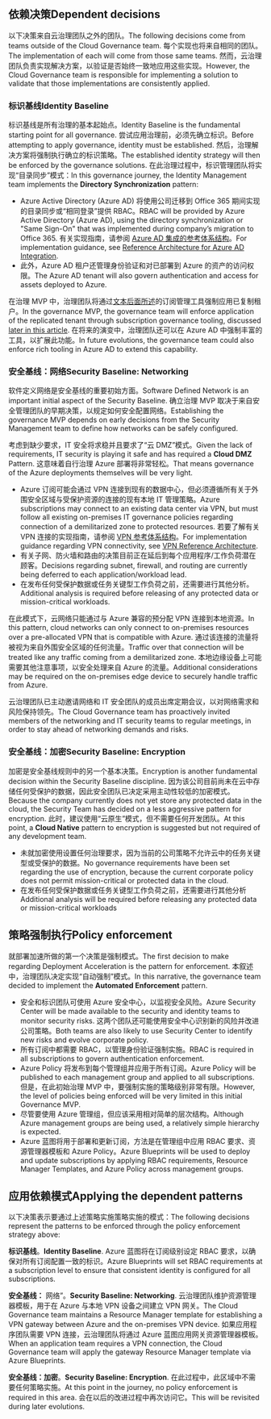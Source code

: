 <!-- TEMPLATE FILE - DO NOT ADD METADATA -->

## <a name="dependent-decisions"></a><span data-ttu-id="feb41-101">依赖决策</span><span class="sxs-lookup"><span data-stu-id="feb41-101">Dependent decisions</span></span>

<span data-ttu-id="feb41-102">以下决策来自云治理团队之外的团队。</span><span class="sxs-lookup"><span data-stu-id="feb41-102">The following decisions come from teams outside of the Cloud Governance team.</span></span> <span data-ttu-id="feb41-103">每个实现也将来自相同的团队。</span><span class="sxs-lookup"><span data-stu-id="feb41-103">The implementation of each will come from those same teams.</span></span> <span data-ttu-id="feb41-104">然而，云治理团队负责实现解决方案，以验证是否始终一致地应用这些实现。</span><span class="sxs-lookup"><span data-stu-id="feb41-104">However, the Cloud Governance team is responsible for implementing a solution to validate that those implementations are consistently applied.</span></span>

### <a name="identity-baseline"></a><span data-ttu-id="feb41-105">标识基线</span><span class="sxs-lookup"><span data-stu-id="feb41-105">Identity Baseline</span></span>

<span data-ttu-id="feb41-106">标识基线是所有治理的基本起始点。</span><span class="sxs-lookup"><span data-stu-id="feb41-106">Identity Baseline is the fundamental starting point for all governance.</span></span> <span data-ttu-id="feb41-107">尝试应用治理前，必须先确立标识。</span><span class="sxs-lookup"><span data-stu-id="feb41-107">Before attempting to apply governance, identity must be established.</span></span> <span data-ttu-id="feb41-108">然后，治理解决方案将强制执行确立的标识策略。</span><span class="sxs-lookup"><span data-stu-id="feb41-108">The established identity strategy will then be enforced by the governance solutions.</span></span>
<span data-ttu-id="feb41-109">在此治理过程中，标识管理团队将实现“目录同步”模式：</span><span class="sxs-lookup"><span data-stu-id="feb41-109">In this governance journey, the Identity Management team implements the **Directory Synchronization** pattern:</span></span>

- <span data-ttu-id="feb41-110">Azure Active Directory (Azure AD) 将使用公司迁移到 Office 365 期间实现的目录同步或“相同登录”提供 RBAC。</span><span class="sxs-lookup"><span data-stu-id="feb41-110">RBAC will be provided by Azure Active Directory (Azure AD), using the directory synchronization or "Same Sign-On" that was implemented during company’s migration to Office 365.</span></span> <span data-ttu-id="feb41-111">有关实现指南，请参阅 [Azure AD 集成的参考体系结构](/azure/architecture/reference-architectures/identity/azure-ad)。</span><span class="sxs-lookup"><span data-stu-id="feb41-111">For implementation guidance, see [Reference Architecture for Azure AD Integration](/azure/architecture/reference-architectures/identity/azure-ad).</span></span>
- <span data-ttu-id="feb41-112">此外，Azure AD 租户还管理身份验证和对已部署到 Azure 的资产的访问权限。</span><span class="sxs-lookup"><span data-stu-id="feb41-112">The Azure AD tenant will also govern authentication and access for assets deployed to Azure.</span></span>

<span data-ttu-id="feb41-113">在治理 MVP 中，治理团队将通过[文本后面所述](#subscription-model)的订阅管理工具强制应用已复制租户。</span><span class="sxs-lookup"><span data-stu-id="feb41-113">In the governance MVP, the governance team will enforce application of the replicated tenant through subscription governance tooling, discussed [later in this article](#subscription-model).</span></span> <span data-ttu-id="feb41-114">在将来的演变中，治理团队还可以在 Azure AD 中强制丰富的工具，以扩展此功能。</span><span class="sxs-lookup"><span data-stu-id="feb41-114">In future evolutions, the governance team could also enforce rich tooling in Azure AD to extend this capability.</span></span>

### <a name="security-baseline-networking"></a><span data-ttu-id="feb41-115">安全基线：网络</span><span class="sxs-lookup"><span data-stu-id="feb41-115">Security Baseline: Networking</span></span>

<span data-ttu-id="feb41-116">软件定义网络是安全基线的重要初始方面。</span><span class="sxs-lookup"><span data-stu-id="feb41-116">Software Defined Network is an important initial aspect of the Security Baseline.</span></span> <span data-ttu-id="feb41-117">确立治理 MVP 取决于来自安全管理团队的早期决策，以规定如何安全配置网络。</span><span class="sxs-lookup"><span data-stu-id="feb41-117">Establishing the governance MVP depends on early decisions from the Security Management team to define how networks can be safely configured.</span></span>

<span data-ttu-id="feb41-118">考虑到缺少要求，IT 安全将求稳并且要求了“云 DMZ”模式。</span><span class="sxs-lookup"><span data-stu-id="feb41-118">Given the lack of requirements, IT security is playing it safe and has required a **Cloud DMZ** Pattern.</span></span> <span data-ttu-id="feb41-119">这意味着自行治理 Azure 部署将非常轻松。</span><span class="sxs-lookup"><span data-stu-id="feb41-119">That means governance of the Azure deployments themselves will be very light.</span></span>

- <span data-ttu-id="feb41-120">Azure 订阅可能会通过 VPN 连接到现有的数据中心，但必须遵循所有关于外围安全区域与受保护资源的连接的现有本地 IT 管理策略。</span><span class="sxs-lookup"><span data-stu-id="feb41-120">Azure subscriptions may connect to an existing data center via VPN, but must follow all existing on-premises IT governance policies regarding connection of a demilitarized zone to protected resources.</span></span> <span data-ttu-id="feb41-121">若要了解有关 VPN 连接的实现指南，请参阅 [VPN 参考体系结构](/azure/architecture/reference-architectures/hybrid-networking/vpn)。</span><span class="sxs-lookup"><span data-stu-id="feb41-121">For implementation guidance regarding VPN connectivity, see [VPN Reference Architecture](/azure/architecture/reference-architectures/hybrid-networking/vpn).</span></span>
- <span data-ttu-id="feb41-122">有关子网、防火墙和路由的决策目前正在延后到每个应用程序/工作负荷潜在顾客。</span><span class="sxs-lookup"><span data-stu-id="feb41-122">Decisions regarding subnet, firewall, and routing are currently being deferred to each application/workload lead.</span></span>
- <span data-ttu-id="feb41-123">在发布任何受保护数据或任务关键型工作负荷之前，还需要进行其他分析。</span><span class="sxs-lookup"><span data-stu-id="feb41-123">Additional analysis is required before releasing of any protected data or mission-critical workloads.</span></span>

<span data-ttu-id="feb41-124">在此模式下，云网络只能通过与 Azure 兼容的预分配 VPN 连接到本地资源。</span><span class="sxs-lookup"><span data-stu-id="feb41-124">In this pattern, cloud networks can only connect to on-premises resources over a pre-allocated VPN that is compatible with Azure.</span></span> <span data-ttu-id="feb41-125">通过该连接的流量将被视为来自外围安全区域的任何流量。</span><span class="sxs-lookup"><span data-stu-id="feb41-125">Traffic over that connection will be treated like any traffic coming from a demilitarized zone.</span></span> <span data-ttu-id="feb41-126">本地边缘设备上可能需要其他注意事项，以安全处理来自 Azure 的流量。</span><span class="sxs-lookup"><span data-stu-id="feb41-126">Additional considerations may be required on the on-premises edge device to securely handle traffic from Azure.</span></span>

<span data-ttu-id="feb41-127">云治理团队已主动邀请网络和 IT 安全团队的成员出席定期会议，以对网络需求和风险保持领先。</span><span class="sxs-lookup"><span data-stu-id="feb41-127">The Cloud Governance team has proactively invited members of the networking and IT security teams to regular meetings, in order to stay ahead of networking demands and risks.</span></span>

### <a name="security-baseline-encryption"></a><span data-ttu-id="feb41-128">安全基线：加密</span><span class="sxs-lookup"><span data-stu-id="feb41-128">Security Baseline: Encryption</span></span>

<span data-ttu-id="feb41-129">加密是安全基线规则中的另一个基本决策。</span><span class="sxs-lookup"><span data-stu-id="feb41-129">Encryption is another fundamental decision within the Security Baseline discipline.</span></span> <span data-ttu-id="feb41-130">因为该公司目前尚未在云中存储任何受保护的数据，因此安全团队已决定采用主动性较低的加密模式。</span><span class="sxs-lookup"><span data-stu-id="feb41-130">Because the company currently does not yet store any protected data in the cloud, the Security Team has decided on a less aggressive pattern for encryption.</span></span>
<span data-ttu-id="feb41-131">此时，建议使用“云原生”模式，但不需要任何开发团队。</span><span class="sxs-lookup"><span data-stu-id="feb41-131">At this point, a **Cloud Native** pattern to encryption is suggested but not required of any development team.</span></span>

- <span data-ttu-id="feb41-132">未就加密使用设置任何治理要求，因为当前的公司策略不允许云中的任务关键型或受保护的数据。</span><span class="sxs-lookup"><span data-stu-id="feb41-132">No governance requirements have been set regarding the use of encryption, because the current corporate policy does not permit mission-critical or protected data in the cloud.</span></span>
- <span data-ttu-id="feb41-133">在发布任何受保护数据或任务关键型工作负荷之前，还需要进行其他分析</span><span class="sxs-lookup"><span data-stu-id="feb41-133">Additional analysis will be required before releasing any protected data or mission-critical workloads</span></span>

## <a name="policy-enforcement"></a><span data-ttu-id="feb41-134">策略强制执行</span><span class="sxs-lookup"><span data-stu-id="feb41-134">Policy enforcement</span></span>

<span data-ttu-id="feb41-135">就部署加速所做的第一个决策是强制模式。</span><span class="sxs-lookup"><span data-stu-id="feb41-135">The first decision to make regarding Deployment Acceleration is the pattern for enforcement.</span></span> <span data-ttu-id="feb41-136">本叙述中，治理团队决定实现“自动强制”模式。</span><span class="sxs-lookup"><span data-stu-id="feb41-136">In this narrative, the governance team decided to implement the **Automated Enforcement** pattern.</span></span>

- <span data-ttu-id="feb41-137">安全和标识团队可使用 Azure 安全中心，以监视安全风险。</span><span class="sxs-lookup"><span data-stu-id="feb41-137">Azure Security Center will be made available to the security and identity teams to monitor security risks.</span></span> <span data-ttu-id="feb41-138">这两个团队还可能使用安全中心识别新的风险并改进公司策略。</span><span class="sxs-lookup"><span data-stu-id="feb41-138">Both teams are also likely to use Security Center to identify new risks and evolve corporate policy.</span></span>
- <span data-ttu-id="feb41-139">所有订阅中都需要 RBAC，以管理身份验证强制实施。</span><span class="sxs-lookup"><span data-stu-id="feb41-139">RBAC is required in all subscriptions to govern authentication enforcement.</span></span>
- <span data-ttu-id="feb41-140">Azure Policy 将发布到每个管理组并应用于所有订阅。</span><span class="sxs-lookup"><span data-stu-id="feb41-140">Azure Policy will be published to each management group and applied to all subscriptions.</span></span> <span data-ttu-id="feb41-141">但是，在此初始治理 MVP 中，要强制实施的策略级别非常有限。</span><span class="sxs-lookup"><span data-stu-id="feb41-141">However, the level of policies being enforced will be very limited in this initial Governance MVP.</span></span>
- <span data-ttu-id="feb41-142">尽管要使用 Azure 管理组，但应该采用相对简单的层次结构。</span><span class="sxs-lookup"><span data-stu-id="feb41-142">Although Azure management groups are being used, a relatively simple hierarchy is expected.</span></span>
- <span data-ttu-id="feb41-143">Azure 蓝图将用于部署和更新订阅，方法是在管理组中应用 RBAC 要求、资源管理器模板和 Azure Policy。</span><span class="sxs-lookup"><span data-stu-id="feb41-143">Azure Blueprints will be used to deploy and update subscriptions by applying RBAC requirements, Resource Manager Templates, and Azure Policy across management groups.</span></span>

## <a name="applying-the-dependent-patterns"></a><span data-ttu-id="feb41-144">应用依赖模式</span><span class="sxs-lookup"><span data-stu-id="feb41-144">Applying the dependent patterns</span></span>

<span data-ttu-id="feb41-145">以下决策表示要通过上述策略实施策略实施的模式：</span><span class="sxs-lookup"><span data-stu-id="feb41-145">The following decisions represent the patterns to be enforced through the policy enforcement strategy above:</span></span>

<span data-ttu-id="feb41-146">**标识基线**。</span><span class="sxs-lookup"><span data-stu-id="feb41-146">**Identity Baseline**.</span></span> <span data-ttu-id="feb41-147">Azure 蓝图将在订阅级别设定 RBAC 要求，以确保对所有订阅配置一致的标识。</span><span class="sxs-lookup"><span data-stu-id="feb41-147">Azure Blueprints will set RBAC requirements at a subscription level to ensure that consistent identity is configured for all subscriptions.</span></span>

<span data-ttu-id="feb41-148">**安全基线：** 网络”。</span><span class="sxs-lookup"><span data-stu-id="feb41-148">**Security Baseline: Networking**.</span></span> <span data-ttu-id="feb41-149">云治理团队维护资源管理器模板，用于在 Azure 与本地 VPN 设备之间建立 VPN 网关。</span><span class="sxs-lookup"><span data-stu-id="feb41-149">The Cloud Governance team maintains a Resource Manager template for establishing a VPN gateway between Azure and the on-premises VPN device.</span></span> <span data-ttu-id="feb41-150">如果应用程序团队需要 VPN 连接，云治理团队将通过 Azure 蓝图应用网关资源管理器模板。</span><span class="sxs-lookup"><span data-stu-id="feb41-150">When an application team requires a VPN connection, the Cloud Governance team will apply the gateway Resource Manager template via Azure Blueprints.</span></span>

<span data-ttu-id="feb41-151">**安全基线：加密**。</span><span class="sxs-lookup"><span data-stu-id="feb41-151">**Security Baseline: Encryption**.</span></span> <span data-ttu-id="feb41-152">在此过程中，此区域中不需要任何策略实施。</span><span class="sxs-lookup"><span data-stu-id="feb41-152">At this point in the journey, no policy enforcement is required in this area.</span></span> <span data-ttu-id="feb41-153">会在以后的改进过程中再次访问它。</span><span class="sxs-lookup"><span data-stu-id="feb41-153">This will be revisited during later evolutions.</span></span>
